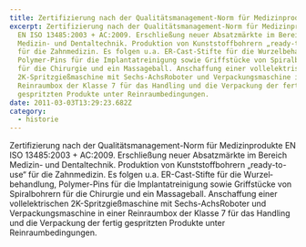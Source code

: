 ```yaml
---
title: Zertifizierung nach der Qualitätsmanagement-Norm für Medizin­produkte | 2011
excerpt: Zertifizierung nach der Qualitätsmanagement-Norm für Medizin­produkte
  EN ISO 13485:2003 + AC:2009. Erschließung neuer Absatzmärkte im Bereich
  Medizin- und Dental­technik. Produktion von Kunststoffbohrern „ready-to-use“
  für die Zahnmedizin. Es folgen u.a. ER-Cast-Stifte für die Wurzel­behandlung,
  Polymer-Pins für die Implantat­reinigung sowie Griffstücke von Spiralbohrern
  für die Chirurgie und ein Massage­ball. Anschaffung einer vollelektrischen
  2K-Spritzgießmaschine mit Sechs-AchsRoboter und Verpackungsmaschine in einer
  Reinraumbox der Klasse 7 für das Handling und die Verpackung der fertig
  gespritzten Produkte unter Reinraumbedingungen.
date: 2011-03-03T13:29:23.682Z
category: 
  - historie
---
```

Zertifizierung nach der Qualitätsmanagement-Norm für Medizin­produkte EN ISO 13485:2003 + AC:2009. Erschließung neuer Absatzmärkte im Bereich Medizin- und Dental­technik. Produktion von Kunststoffbohrern „ready-to-use“ für die Zahnmedizin. Es folgen u.a. ER-Cast-Stifte für die Wurzel­behandlung, Polymer-Pins für die Implantat­reinigung sowie Griffstücke von Spiralbohrern für die Chirurgie und ein Massage­ball. Anschaffung einer vollelektrischen 2K-Spritzgießmaschine mit Sechs-AchsRoboter und Verpackungsmaschine in einer Reinraumbox der Klasse 7 für das Handling und die Verpackung der fertig gespritzten Produkte unter Reinraumbedingungen.